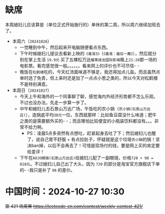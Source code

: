
# 缺席

本周媳妇儿应该算是（单位正式开始施行的）单休的第二周，所以周六继续加班去了。

- 本周六（`20241026`） 
  * 一觉睡到中午，然后起来开电脑随便看点东西。
  * 下午时候媳妇儿提议去看新上映的`《毒液3》`（`《毒液：最后一舞》`），然后就分别在掌上生活 `19.9元` 买了五棵松万达`耀莱成龙国际影城`晚上`21:20`那一场的电影票。看完感觉很一般。。。。。。看来网上的评价也不可尽信- -
  * 晚饭在`松鹤楼`吃的，今天红汤面味道不够足，我还得加点儿盐。而且虽然点单时选了免青，但上来时还是加了一点点小葱之类的，所以今天对松鹤楼不是特别满意。
- 本周日（`20241027`） 
  * 今天上午和海外的一个同事聊了聊，感觉海内外经济形势都不怎么乐观。不过也没办法，先走一步算一步了。
  * 中午和媳妇儿去石景山万达广场，午饭吃的农小锅（`农小锅(石景山万达店)`），连锅底平均`38元`一位，东西就那样：比如鱼豆腐没什么味道；肥牛之类的是需要额外买的- -；而且哪怕比较便宜的小瓶装饮料都没有。。。非常不给力啊。
    * PS：凌晨5点多突然有点想吐，赶紧起身去吐了下；然后媳妇儿也醒了，说自己胃不舒服 + 有点拉肚子，怀疑就是这个垃圾`农小锅`的锅！坚决ban掉，以后不会再去了！可惜是现场付的钱，要是网上买的肯定要给差评！
  * 下午在`AOJO眼镜(石景山万达店)`给媳妇儿配了一副眼镜，价格`720 + 98 = 818元`。不过媳妇儿自己出了大头，因为 `720` 的部分是淘宝官方旗舰店下单的- -我只是补了 `98` 的差价。

# 中国时间：2024-10-27 10:30

~~第 421 场周赛 https://leetcode-cn.com/contest/weekly-contest-421/~~
